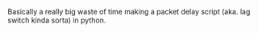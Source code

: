 Basically a really big waste of time making a packet delay script (aka. lag switch kinda sorta) in python. 

